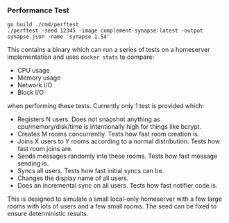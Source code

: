 ### Performance Test

```
go build ./cmd/perftest
./perftest -seed 12345 -image complement-synapse:latest -output synapse.json -name 'synapse 1.54'
```

This contains a binary which can run a series of tests on a homeserver implementation and uses `docker stats` to compare:
 - CPU usage
 - Memory usage
 - Network I/O
 - Block I/O

when performing these tests. Currently only 1 test is provided which:
 - Registers N users. Does not snapshot anything as cpu/memory/disk/time is intentionally high for things like bcrypt.
 - Creates M rooms concurrently. Tests how fast room creation is.
 - Joins X users to Y rooms according to a normal distribution. Tests how fast room joins are.
 - Sends messages randomly into these rooms. Tests how fast message sending is.
 - Syncs all users. Tests how fast initial syncs can be.
 - Changes the display name of all users.
 - Does an incremental sync on all users. Tests how fast notifier code is.

This is designed to simulate a small local-only homeserver with a few large rooms with lots of users and a few small rooms. The seed can be fixed
to ensure deterministic results.
